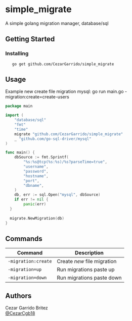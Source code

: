 # simple_migrate 

A simple golang migration manager, database/sql


## Getting Started

### Installing

```
   go get github.com/CezarGarrido/simple_migrate
```
## Usage

Example new create file migration mysql: go run main.go -migration:create=create-users

```go
package main

import (
	"database/sql"
	"fmt"
	"time"
	migrate "github.com/CezarGarrido/simple_migrate"
	_ "github.com/go-sql-driver/mysql"
)

func main() {
	dbSource := fmt.Sprintf(
		"%s:%s@tcp(%s:%s)/%s?parseTime=true",
		"username",
		"password",
		"hostname",
		"port",
		"dbname",
	)
	db, err := sql.Open("mysql", dbSource)
	if err != nil {
		panic(err)
  }
  
  migrate.NewMigration(db)
}

```

## Commands
| Command | Description |
| --- | --- |
| `-migration:create` | Create *new* file migration |
| `-migration=up` | Run migrations paste up |
| `-migration=down` | Run migrations paste down |

## Authors
Cezar Garrido Britez  
[@CezarCgb18](https://twitter.com/CezarCgb18)

